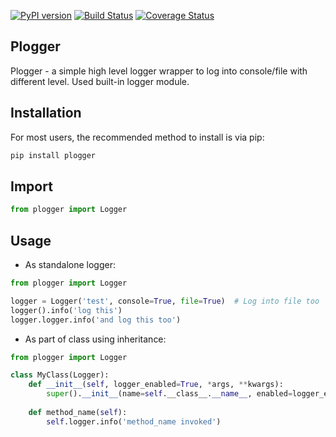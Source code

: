 [![PyPI version](https://badge.fury.io/py/plogger.svg)](https://badge.fury.io/py/plogger)
[![Build Status](https://travis-ci.org/c-pher/plogger.svg?branch=master)](https://travis-ci.org/c-pher/plogger)
[![Coverage Status](https://coveralls.io/repos/github/c-pher/plogger/badge.svg?branch=master)](https://coveralls.io/github/c-pher/plogger?branch=master)


## Plogger

Plogger - a simple high level logger wrapper to log into console/file with different level. Used built-in logger module.

## Installation
For most users, the recommended method to install is via pip:
```cmd
pip install plogger
```

## Import
```python
from plogger import Logger
```

## Usage
- As standalone logger:
```python
from plogger import Logger

logger = Logger('test', console=True, file=True)  # Log into file too
logger().info('log this')
logger.logger.info('and log this too')
```

- As part of class using inheritance:
```python
from plogger import Logger

class MyClass(Logger):
    def __init__(self, logger_enabled=True, *args, **kwargs):
        super().__init__(name=self.__class__.__name__, enabled=logger_enabled, *args, **kwargs)
    
    def method_name(self):
        self.logger.info('method_name invoked')
```
